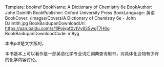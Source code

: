 Template: bookref
BookName: A Dictionary of Chemistry 6e
BookAuthor: John Daintith
BookPublisher: Oxford University Press
BookLanguage: 英语
BookCover: /images/Covers/A Dictionary of Chemistry 6e - John Daintith.jpg
BookBaidupanDownloadUrl: https://pan.baidu.com/s/1lPojypf0vtVy83SwgT7H6g 
BookBaidupanDownloadCode: m8yg



本书pdf是文字版的。

本书基本上可以看作是一部英语化学专业词汇词典查询用书，对具体化合物有少许的化学内容讨论。